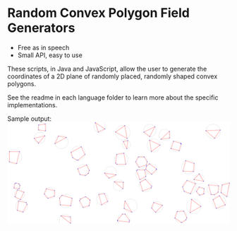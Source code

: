 # Random Convex Polygon Field Generators

- Free as in speech
- Small API, easy to use

These scripts, in Java and JavaScript, allow the user to generate the coordinates of a 2D plane of randomly placed, randomly shaped convex polygons.

See the readme in each language folder to learn more about the specific implementations.

Sample output:
![sample](polygonfield.png)
